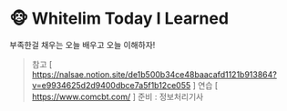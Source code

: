 # 🐵 Whitelim Today I Learned
<p>부족한걸 채우는 오늘 배우고 오늘 이해하자!</p>

> 참고 [ https://nalsae.notion.site/de1b500b34ce48baacafd1121b913864?v=e9934625d2d9400dbce7a5f1b12ce055 ]
> 연습 [ https://www.comcbt.com/ ]
> 준비 : 정보처리기사
